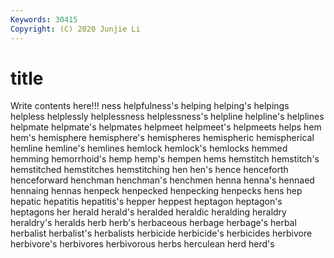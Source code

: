 ```yaml
---
Keywords: 30415
Copyright: (C) 2020 Junjie Li
---
```


# title

Write contents here!!!
ness 
helpfulness's 
helping 
helping's 
helpings 
helpless 
helplessly 
helplessness
helplessness's 
helpline 
helpline's 
helplines 
helpmate 
helpmate's 
helpmates 
helpmeet 
helpmeet's 
helpmeets
helps 
hem 
hem's 
hemisphere 
hemisphere's 
hemispheres 
hemispheric 
hemispherical 
hemline 
hemline's
hemlines 
hemlock 
hemlock's 
hemlocks 
hemmed 
hemming 
hemorrhoid's 
hemp 
hemp's 
hempen
hems 
hemstitch 
hemstitch's 
hemstitched 
hemstitches 
hemstitching 
hen 
hen's 
hence 
henceforth
henceforward 
henchman 
henchman's 
henchmen 
henna 
henna's 
hennaed 
hennaing 
hennas 
henpeck
henpecked 
henpecking 
henpecks 
hens 
hep 
hepatic 
hepatitis 
hepatitis's 
hepper 
heppest
heptagon 
heptagon's 
heptagons 
her 
herald 
herald's 
heralded 
heraldic 
heralding 
heraldry
heraldry's 
heralds 
herb 
herb's 
herbaceous 
herbage 
herbage's 
herbal 
herbalist 
herbalist's
herbalists 
herbicide 
herbicide's 
herbicides 
herbivore 
herbivore's 
herbivores 
herbivorous 
herbs 
herculean
herd 
herd's 
